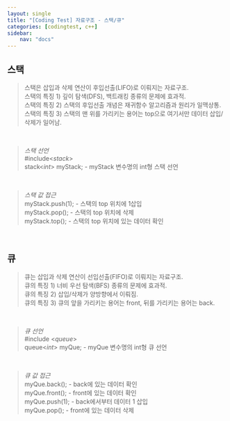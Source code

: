 ```yaml
---
layout: single
title: "[Coding Test] 자료구조 - 스택/큐"
categories: [codingtest, c++]
sidebar:
    nav: "docs"
---
```


## 스택
> 스택은 삽입과 삭제 연산이 후입선출(LIFO)로 이뤄지는 자료구조. <br/>
> 스택의 특징 1) 깊이 탐색(DFS), 백트래킹 종류의 문제에 효과적. <br/>
> 스택의 특징 2) 스택의 후입선출 개념은 재귀함수 알고리즘과 원리가 일맥상통. <br/>
> 스택의 특징 3) 스택의 맨 위를 가리키는 용어는 top으로 여기서만 데이터 삽입/삭제가 일어남. <br/>

<br/>

> *스택 선언* <br/>
> #include<*stack*> <br/>
> stack<*int*> myStack; - myStack 변수명의 int형 스택 선언 <br/>
<br/>

> *스택 값 접근* <br/>
> myStack.push(1); - 스택의 top 위치에 1삽입  <br/>
> myStack.pop(); - 스택의 top 위치에 삭제  <br/>
> myStack.top(); - 스택의 top 위치에 있는 데이터 확인  <br/>
<br/>


## 큐
> 큐는 삽입과 삭제 연산이 선입선출(FIFO)로 이뤄지는 자료구조. <br/>
> 큐의 특징 1) 너비 우선 탐색(BFS) 종류의 문제에 효과적. <br/>
> 큐의 특징 2) 삽입/삭제가 양방향에서 이뤄짐. <br/>
> 큐의 특징 3) 큐의 앞을 가리키는 용어는 front, 뒤를 가리키는 용어는 back. <br/>

<br/>

> *큐 선언* <br/>
> #include <*queue*> <br/>
> queue<*int*> myQue; - myQue 변수명의 int형 큐 선언 <br/>
<br/>

> *큐 값 접근* <br/>
> myQue.back(); - back에 있는 데이터 확인 <br/>
> myQue.front(); - front에 있는 데이터 확인  <br/>
> myQue.push(1); - back에서부터 데이터 1 삽입  <br/>
> myQue.pop(); - front에 있는 데이터 삭제  <br/>
<br/>
